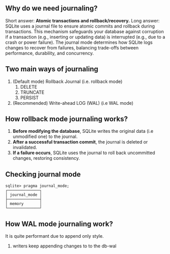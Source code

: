 
## Why do we need journaling?

Short answer: **Atomic transactions and rollback/recovery.**
Long answer: SQLite uses a journal file to ensure atomic commits and rollback during transactions. This mechanism safeguards your database against corruption if a transaction (e.g., inserting or updating data) is interrupted (e.g., due to a crash or power failure). The journal mode determines how SQLite logs changes to recover from failures, balancing trade-offs between performance, durability, and concurrency.

## Two main ways of journaling

1. (Default mode) Rollback Journal (i.e. rollback mode) 
   1. DELETE
   2. TRUNCATE
   3. PERSIST
2. (Recommended) Write-ahead LOG (WAL) (i.e WAL mode)

## How rollback mode journaling works?

1. **Before modifying the database**, SQLite writes the original data (i.e unmodified one) to the journal.
2. **After a successful transaction commit**, the journal is deleted or invalidated.
3. **If a failure occurs**, SQLite uses the journal to roll back uncommitted changes, restoring consistency.


## Checking journal mode

```
sqlite> pragma journal_mode;
┌──────────────┐
│ journal_mode │
├──────────────┤
│ memory       │
└──────────────┘
```

## How WAL mode journaling work?

It is quite performant due to append only style.

1. writers keep appending changes to to the db-wal